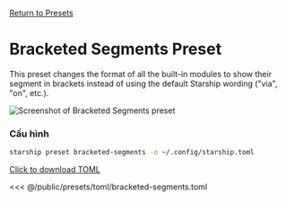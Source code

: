 [Return to Presets](./#bracketed-segments)

# Bracketed Segments Preset

This preset changes the format of all the built-in modules to show their segment in brackets instead of using the default Starship wording ("via", "on", etc.).

![Screenshot of Bracketed Segments preset](/presets/img/bracketed-segments.png)

### Cấu hình

```sh
starship preset bracketed-segments -o ~/.config/starship.toml
```

[Click to download TOML](/presets/toml/bracketed-segments.toml)

<<< @/public/presets/toml/bracketed-segments.toml
